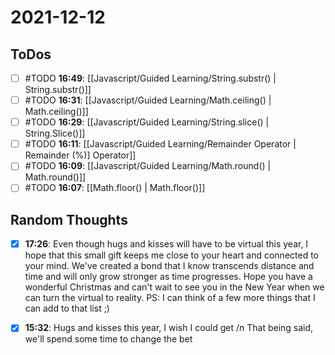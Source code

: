 # 2021-12-12

## ToDos
- [ ] #TODO **16:49**: [[Javascript/Guided Learning/String.substr() | String.substr()]]
- [ ] #TODO **16:31**: [[Javascript/Guided Learning/Math.ceiling() | Math.ceiling()]]
- [ ] #TODO **16:29**: [[Javascript/Guided Learning/String.slice() | String.Slice()]]
- [ ] #TODO **16:11**: [[Javascript/Guided Learning/Remainder Operator | Remainder (%)] Operator]]
- [ ] #TODO **16:09**: [[Javascript/Guided Learning/Math.round() | Math.round()]]
- [ ] #TODO **16:07**: [[Math.floor() | Math.floor()]]

## Random Thoughts
- [x]  **17:26**: Even though hugs and kisses will have to be virtual this year, I hope that this small gift keeps me close to your heart and connected to your mind. We've created a bond that I know transcends distance and time and will only grow stronger as time progresses. Hope you have a wonderful Christmas and can't wait to see you in the New Year when we can turn the virtual to reality.  PS: I can think of a few more things that I can add to that list ;)
- [x] **15:32**: Hugs and kisses this year, I wish I could get /n That being said, we'll spend some time to change the bet 


